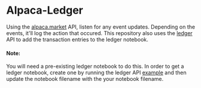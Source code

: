 # Alpaca-Ledger
Using the [alpaca.market](https://github.com/alpacahq/alpaca-trade-api-go) API, listen for any event updates. Depending on the events, it'll log the action that occured.
This repository also uses the [ledger](https://github.com/loerac/ledger/) API to add the transaction entries to the ledger notebook.

#### Note:
You will need a pre-existing ledger notebook to do this. In order to get a ledger notebook, create one by running the ledger API [example](https://github.com/loerac/ledger/tree/trunk/example) and then update the notebook filename with the your notebook filename.

